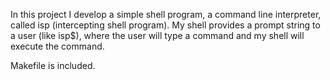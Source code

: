 In this project I develop a simple shell program, a command line interpreter, called isp (intercepting shell program). My shell provides a prompt string to a user (like isp$), where the user will type a command and my shell will execute the command.

Makefile is included. 
